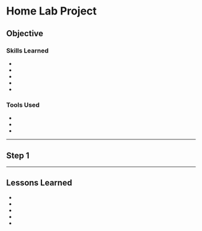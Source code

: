 # Home Lab Project

## Objective



### Skills Learned

-
-
-
-
-

### Tools Used

-
-
-

---

## Step 1



---

## Lessons Learned

-
-
-
-
-

